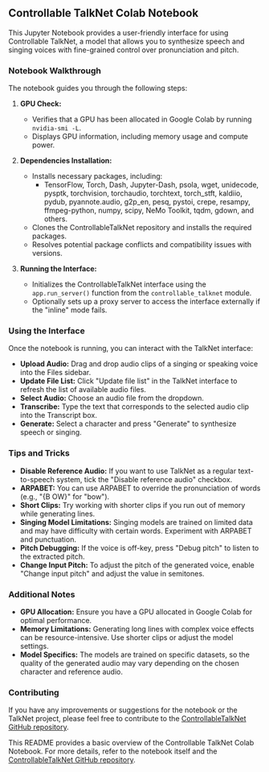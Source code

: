 ## Controllable TalkNet Colab Notebook

This Jupyter Notebook provides a user-friendly interface for using Controllable TalkNet, a model that allows you to synthesize speech and singing voices with fine-grained control over pronunciation and pitch.

### Notebook Walkthrough

The notebook guides you through the following steps:

1. **GPU Check:**
   * Verifies that a GPU has been allocated in Google Colab by running `nvidia-smi -L`.
   * Displays GPU information, including memory usage and compute power.

2. **Dependencies Installation:**
   * Installs necessary packages, including:
     * TensorFlow, Torch, Dash, Jupyter-Dash, psola, wget, unidecode, pysptk, torchvision, torchaudio, torchtext, torch_stft, kaldiio, pydub, pyannote.audio, g2p_en, pesq, pystoi, crepe, resampy, ffmpeg-python, numpy, scipy, NeMo Toolkit, tqdm, gdown, and others.
   * Clones the ControllableTalkNet repository and installs the required packages.
   * Resolves potential package conflicts and compatibility issues with versions.

3. **Running the Interface:**
   * Initializes the ControllableTalkNet interface using the `app.run_server()` function from the `controllable_talknet` module.
   * Optionally sets up a proxy server to access the interface externally if the "inline" mode fails.

### Using the Interface

Once the notebook is running, you can interact with the TalkNet interface:

* **Upload Audio:**  Drag and drop audio clips of a singing or speaking voice into the Files sidebar.
* **Update File List:** Click "Update file list" in the TalkNet interface to refresh the list of available audio files.
* **Select Audio:** Choose an audio file from the dropdown.
* **Transcribe:** Type the text that corresponds to the selected audio clip into the Transcript box.
* **Generate:** Select a character and press "Generate" to synthesize speech or singing. 

### Tips and Tricks

* **Disable Reference Audio:** If you want to use TalkNet as a regular text-to-speech system, tick the "Disable reference audio" checkbox.
* **ARPABET:** You can use ARPABET to override the pronunciation of words (e.g., "{B OW}" for "bow").
* **Short Clips:**  Try working with shorter clips if you run out of memory while generating lines.
* **Singing Model Limitations:**  Singing models are trained on limited data and may have difficulty with certain words. Experiment with ARPABET and punctuation.
* **Pitch Debugging:**  If the voice is off-key, press "Debug pitch" to listen to the extracted pitch.
* **Change Input Pitch:** To adjust the pitch of the generated voice, enable "Change input pitch" and adjust the value in semitones.

### Additional Notes

* **GPU Allocation:** Ensure you have a GPU allocated in Google Colab for optimal performance.
* **Memory Limitations:**  Generating long lines with complex voice effects can be resource-intensive. Use shorter clips or adjust the model settings.
* **Model Specifics:**  The models are trained on specific datasets, so the quality of the generated audio may vary depending on the chosen character and reference audio.

### Contributing

If you have any improvements or suggestions for the notebook or the TalkNet project, please feel free to contribute to the [ControllableTalkNet GitHub repository](https://github.com/emmi-01/ControllableTalkNet).

This README provides a basic overview of the Controllable TalkNet Colab Notebook. For more details, refer to the notebook itself and the [ControllableTalkNet GitHub repository](https://github.com/emmi-01/ControllableTalkNet).


